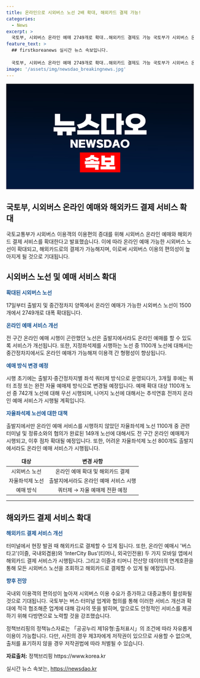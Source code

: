 ```yaml
---
title: 온라인으로 시외버스 노선 2배 확대, 해외카드 결제 가능!
categories:
  - News
excerpt: >
  국토부, 시외버스 온라인 예매 2749개로 확대..해외카드 결제도 가능 국토부가 시외버스 온라인 예매와 해외카드 결제 서비스를 17일부터 확대한다고 발표했다. 기존 1500개에서 2749개로 늘어난 온라인 예매 노선은 중간정차지에서도 가능하며, 해외카드 결제는 31일부터 모든 터미널에서 가능해진다. 이는 국내외 이용객의 편의성을 높이고 대중교통을 활성화하기 위한 조치로 기대된다. 또한, 앱을 통해 해외카드 결제 서비스도 제공될 예정이며 쿼터조정 등 시범운영 이후 추가적인 서비스 개선이 이뤄질 것으로 예상된다.
feature_text: >
  ## firstkoreanews 실시간 뉴스 속보입니다.

  국토부, 시외버스 온라인 예매 2749개로 확대..해외카드 결제도 가능 국토부가 시외버스 온라인 예매와 해외카드 결제 서비스를 17일부터 확대한다고 발표했다. 기존 1500개에서 2749개로 늘어난 온라인 예매 노선은 중간정차지에서도 가능하며, 해외카드 결제는 31일부터 모든 터미널에서 가능해진다. 이는 국내외 이용객의 편의성을 높이고 대중교통을 활성화하기 위한 조치로 기대된다. 또한, 앱을 통해 해외카드 결제 서비스도 제공될 예정이며 쿼터조정 등 시범운영 이후 추가적인 서비스 개선이 이뤄질 것으로 예상된다.
image: '/assets/img/newsdao_breakingnews.jpg'
---
```


<p><img src="/assets/img/newsdao_breakingnews.jpg" alt="firstkoreanews 속보" /></p>

<h2>국토부, 시외버스 온라인 예매와 해외카드 결제 서비스 확대</h2>

<p data-ke-size="size16">국토교통부가 시외버스 이용객의 이용편의 증대를 위해 시외버스 온라인 예매와 해외카드 결제 서비스를 확대한다고 발표했습니다. 이에 따라 온라인 예매 가능한 시외버스 노선이 확대되고, 해외카드로의 결제가 가능해지며, 이로써 시외버스 이용의 편의성이 높아지게 될 것으로 기대됩니다.</p>

<h2 data-ke-size="size26">시외버스 노선 및 예매 서비스 확대</h2>

<p><b><span style="color: #1a5490;">확대된 시외버스 노선</span></b></p>

<p>17일부터 출발지 및 중간정차지 양쪽에서 온라인 예매가 가능한 시외버스 노선이 1500개에서 2749개로 대폭 확대됩니다.</p>

<p><b><span style="color: #1a5490;">온라인 예매 서비스 개선</span></b></p>

<p>전 구간 온라인 예매 시행이 곤란했던 노선은 출발지에서라도 온라인 예매를 할 수 있도록 서비스가 개선됩니다. 또한, 지정좌석제를 시행하는 노선 중 1100개 노선에 대해서는 중간정차지에서도 온라인 예매가 가능해져 이용객 간 형평성이 향상됩니다.</p>

<p><b><span style="color: #1a5490;">예매 방식 변경 예정</span></b></p>

<p>시행 초기에는 출발지·중간정차지별 좌석 쿼터제 방식으로 운영되다가, 3개월 후에는 쿼터 조정 또는 완전 자율 예매제 방식으로 변경될 예정입니다. 예매 확대 대상 1100개 노선 중 742개 노선에 대해 우선 시행되며, 나머지 노선에 대해서는 추석연휴 전까지 온라인 예매 서비스가 시행될 계획입니다.</p>

<p><b><span style="color: #1a5490;">자율좌석제 노선에 대한 대책</span></b></p>

<p>출발지에서만 온라인 예매 서비스를 시행하지 않았던 자율좌석제 노선 1100개 중 관련 터미널 및 정류소와의 협의가 완료된 149개 노선에 대해서도 전 구간 온라인 예매제가 시행되고, 이후 점차 확대될 예정입니다. 또한, 어려운 자율좌석제 노선 800개도 출발지에서라도 온라인 예매 서비스가 시행됩니다.</p>

<table>
    <thead>
        <tr>
            <td style="text-align: center; height: 17px;"><b>대상</b></td>
            <td style="text-align: center; height: 17px;"><b>변경 사항</b></td>
        </tr>
    </thead>
    <tbody>
        <tr>
            <td style="text-align: center; height: 17px;">시외버스 노선</td>
            <td style="text-align: center; height: 17px;">온라인 예매 확대 및 해외카드 결제</td>
        </tr>
        <tr>
            <td style="text-align: center; height: 17px;">자율좌석제 노선</td>
            <td style="text-align: center; height: 17px;">출발지에서라도 온라인 예매 서비스 시행</td>
        </tr>
        <tr>
            <td style="text-align: center; height: 17px;">예매 방식</td>
            <td style="text-align: center; height: 17px;">쿼터제 → 자율 예매제 전환 예정</td>
        </tr>
    </tbody>
</table>

<hr>

<h2 data-ke-size="size26">해외카드 결제 서비스 확대</h2>

<p><b><span style="color: #1a5490;">해외카드 결제 서비스 개선</span></b></p>

<p>터미널에서 현장 발권 때 해외카드로 결제할 수 있게 됩니다. 또한, 온라인 예매시 '버스타고'(이즐, 국내외겸용)와 ‘InterCity Bus’(티머니, 외국인전용) 두 가지 모바일 앱에서 해외카드 결제 서비스가 시행됩니다. 그리고 이즐과 티머니 전산망 데이터의 연계호환을 통해 모든 시외버스 노선을 조회하고 해외카드로 결제할 수 있게 될 예정입니다.</p>

<p><b><span style="color: #1a5490;">향후 전망</span></b></p>

<p>국내외 이용객의 편의성이 높아져 시외버스 이용 수요가 증가하고 대중교통이 활성화될 것으로 기대됩니다. 국토부는 버스·터미널 업계와 협의를 통해 이러한 서비스 개선과 확대에 적극 협조해준 업계에 대해 감사의 뜻을 밝히며, 앞으로도 안정적인 서비스를 제공하기 위해 다방면으로 노력할 것을 강조했습니다.</p>

<p>정책브리핑의 정책뉴스자료는 「공공누리 제1유형:출처표시」의 조건에 따라 자유롭게 이용이 가능합니다. 다만, 사진의 경우 제3자에게 저작권이 있으므로 사용할 수 없으며, 출처를 표기하지 않을 경우 저작권법에 따라 처벌될 수 있습니다.</p>

<p><b>자료출처:</b> 정책브리핑 https://www.korea.kr</p>
실시간 뉴스 속보는, <a href="https://newsdao.kr" rel="dofollow">https://newsdao.kr</a>


